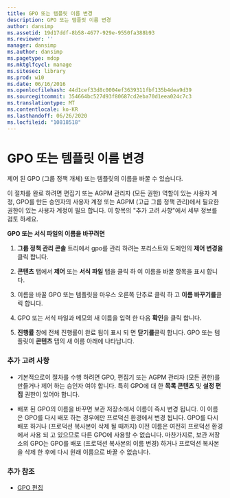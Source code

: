```yaml
---
title: GPO 또는 템플릿 이름 변경
description: GPO 또는 템플릿 이름 변경
author: dansimp
ms.assetid: 19d17ddf-8b58-4677-929e-9550fa388b93
ms.reviewer: ''
manager: dansimp
ms.author: dansimp
ms.pagetype: mdop
ms.mktglfcycl: manage
ms.sitesec: library
ms.prod: w10
ms.date: 06/16/2016
ms.openlocfilehash: 44d1cef33d8c0004ef3639311fbf135b4dea9d39
ms.sourcegitcommit: 354664bc527d93f80687cd2eba70d1eea024c7c3
ms.translationtype: MT
ms.contentlocale: ko-KR
ms.lasthandoff: 06/26/2020
ms.locfileid: "10818518"
---
```

# GPO 또는 템플릿 이름 변경


제어 된 GPO (그룹 정책 개체) 또는 템플릿의 이름을 바꿀 수 있습니다.

이 절차를 완료 하려면 편집기 또는 AGPM 관리자 (모든 권한) 역할이 있는 사용자 계정, GPO를 만든 승인자의 사용자 계정 또는 AGPM (고급 그룹 정책 관리)에서 필요한 권한이 있는 사용자 계정이 필요 합니다. 이 항목의 "추가 고려 사항"에서 세부 정보를 검토 하세요.

**GPO 또는 서식 파일의 이름을 바꾸려면**

1.  **그룹 정책 관리 콘솔** 트리에서 gpo를 관리 하려는 포리스트와 도메인의 **제어 변경을** 클릭 합니다.

2.  **콘텐츠** 탭에서 **제어** 또는 **서식 파일** 탭을 클릭 하 여 이름을 바꿀 항목을 표시 합니다.

3.  이름을 바꿀 GPO 또는 템플릿을 마우스 오른쪽 단추로 클릭 하 고 **이름 바꾸기를**클릭 합니다.

4.  GPO 또는 서식 파일과 메모의 새 이름을 입력 한 다음 **확인**을 클릭 합니다.

5.  **진행률** 창에 전체 진행률이 완료 됨이 표시 되 면 **닫기를**클릭 합니다. GPO 또는 템플릿이 **콘텐츠** 탭의 새 이름 아래에 나타납니다.

### 추가 고려 사항

-   기본적으로이 절차를 수행 하려면 GPO, 편집기 또는 AGPM 관리자 (모든 권한)를 만들거나 제어 하는 승인자 여야 합니다. 특히 GPO에 대 한 **목록 콘텐츠** 및 **설정 편집** 권한이 있어야 합니다.

-   배포 된 GPO의 이름을 바꾸면 보관 저장소에서 이름이 즉시 변경 됩니다. 이 이름은 GPO를 다시 배포 하는 경우에만 프로덕션 환경에서 변경 됩니다. GPO를 다시 배포 하거나 (프로덕션 복사본이 삭제 될 때까지) 이전 이름은 여전히 프로덕션 환경에서 사용 되 고 있으므로 다른 GPO에 사용할 수 없습니다. 마찬가지로, 보관 저장소의 GPO는 GPO를 배포 (프로덕션 복사본의 이름 변경) 하거나 프로덕션 복사본을 삭제 한 후에 다시 원래 이름으로 바꿀 수 없습니다.

### 추가 참조

-   [GPO 편집](editing-a-gpo-agpm30ops.md)

 

 





